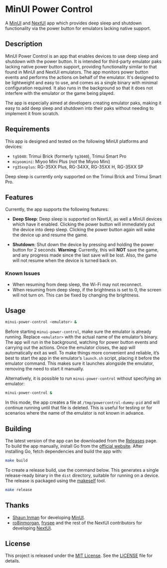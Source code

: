 # MinUI Power Control

A [MinUI](https://github.com/shauninman/MinUI) and [NextUI](https://github.com/LoveRetro/NextUI) app which provides deep sleep and shutdown functionality via the power button for emulators lacking native support.

## Description

MinUI Power Control is an app that enables devices to use deep sleep and shutdown with the power button. It is intended for third-party emulator paks lacking native power button support, providing functionality similar to that found in MinUI and NextUI emulators. The app monitors power button events and performs the actions on behalf of the emulator. It's designed to be lightweight and easy to use, and comes as a single binary with minimal configuration required. It also runs in the background so that it does not interfere with the emulator or the game being played.

The app is especially aimed at developers creating emulator paks, making it easy to add deep sleep and shutdown into their paks without needing to implement it from scratch.

## Requirements

This app is designed and tested on the following MinUI platforms and devices:

- `tg5040`: Trimui Brick (formerly `tg3040`), Trimui Smart Pro
- `miyoomini`: Miyoo Mini Plus (_not_ the Miyoo Mini)
- `rg35xxplus`: RG-35XX Plus, RG-34XX, RG-35XX H, RG-35XX SP

Deep sleep is currently only supported on the Trimui Brick and Trimui Smart Pro.

## Features

Currently, the app supports the following features:

- **Deep Sleep**: Deep sleep is supported on NextUI, as well a MinUI devices which have it enabled. Clicking the power button will immediately put the device into deep sleep. Clicking the power button again will wake the device up and resume the game.

- **Shutdown**: Shut down the device by pressing and holding the power button for 2 seconds. **Warning**: Currently, this will **NOT** save the game, and any progress made since the last save will be lost. Also, the game will not resume when the device is turned back on.

### Known Issues

- When resuming from deep sleep, the Wi-Fi may not reconnect.
- When resuming from deep sleep, if the brightness is set to 0, the screen will not turn on. This can be fixed by changing the brightness.

## Usage

```bash
minui-power-control <emulator> &
```

Before starting `minui-power-control`, make sure the emulator is already running. Replace `<emulator>` with the actual name of the emulator’s binary. The app will run in the background, watching for power button events and carrying out the actions. Once the emulator closes, the app will automatically exit as well. To make things more convenient and reliable, it’s best to start the app in the emulator’s `launch.sh` script, placing it before the emulator command. This makes sure it launches alongside the emulator, removing the need to start it manually.

Alternatively, it is possible to run `minui-power-control` without specifying an emulator:

```bash
minui-power-control &
```

In this mode, the app creates a file at `/tmp/powercontrol-dummy-pid` and will continue running until that file is deleted. This is useful for testing or for scenarios where the name of the emulator is not known in advance.

## Building

The latest version of the app can be downloaded from the [Releases](https://github.com/ben16w/minui-power-control/releases) page. To build the app manually, install Go from the [official website](https://golang.org/dl/). After installing Go, fetch dependencies and build the app with:

```bash
make build
```

To create a release build, use the command below. This generates a single release-ready binary in the `dist` directory, suitable for running on a device. The release is packaged using the [makeself](https://makeself.io/) tool.

```bash
make release
```

## Thanks

- [Shaun Inman](https://github.com/shauninman) for developing [MinUI](https://github.com/shauninman/MinUI).
- [ro8inmorgan](https://github.com/ro8inmorgan), [frysee](https://github.com/frysee) and the rest of the NextUI contributors for developing [NextUI](https://github.com/LoveRetro/NextUI).

## License

This project is released under the [MIT License](https://opensource.org/licenses/MIT). See the [LICENSE](LICENSE) file for details.

